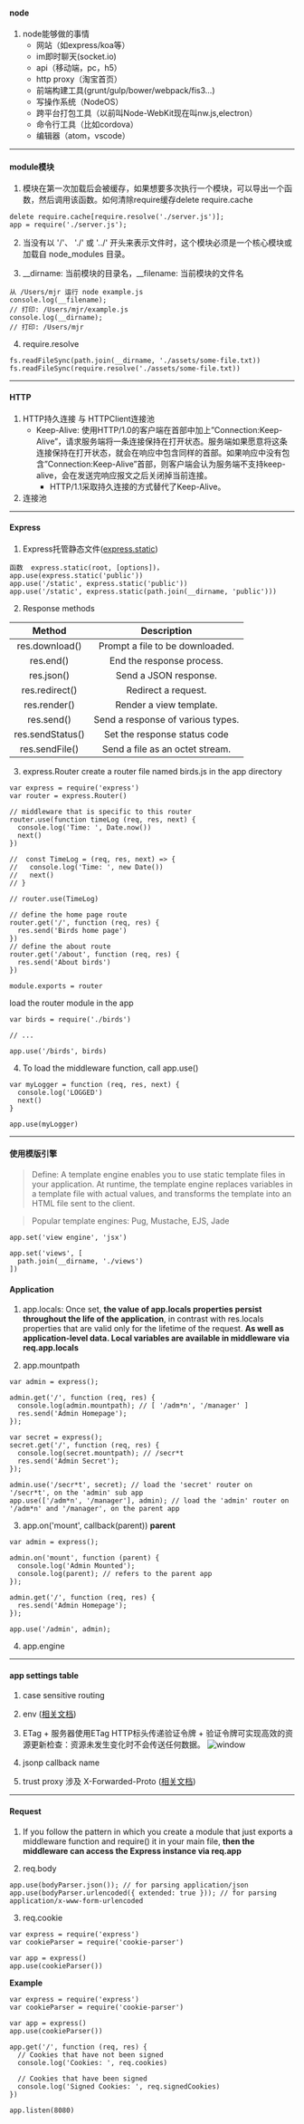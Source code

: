 #### node
1. node能够做的事情
    + 网站（如express/koa等）
    + im即时聊天(socket.io)
    + api（移动端，pc，h5）
    + http proxy（淘宝首页）
    + 前端构建工具(grunt/gulp/bower/webpack/fis3...)
    + 写操作系统（NodeOS）
    + 跨平台打包工具（以前叫Node-WebKit现在叫nw.js,electron）
    + 命令行工具（比如cordova）
    + 编辑器（atom，vscode）
***

#### module模块
1. 模块在第一次加载后会被缓存，如果想要多次执行一个模块，可以导出一个函数，然后调用该函数。如何清除require缓存delete require.cache
```
delete require.cache[require.resolve('./server.js')];
app = require('./server.js');
```

2. 当没有以 '/'、 './' 或 '../' 开头来表示文件时，这个模块必须是一个核心模块或加载自 node_modules 目录。

3. __dirname: 当前模块的目录名，__filename: 当前模块的文件名
```
从 /Users/mjr 运行 node example.js
console.log(__filename);
// 打印: /Users/mjr/example.js
console.log(__dirname);
// 打印: /Users/mjr
```

4. require.resolve
```
fs.readFileSync(path.join(__dirname, './assets/some-file.txt))
fs.readFileSync(require.resolve('./assets/some-file.txt))
```
***

#### HTTP
1. HTTP持久连接 与 HTTPClient连接池
    + Keep-Alive: 使用HTTP/1.0的客户端在首部中加上”Connection:Keep-Alive”，请求服务端将一条连接保持在打开状态。服务端如果愿意将这条连接保持在打开状态，就会在响应中包含同样的首部。如果响应中没有包含”Connection:Keep-Alive”首部，则客户端会认为服务端不支持keep-alive，会在发送完响应报文之后关闭掉当前连接。 
		+ HTTP/1.1采取持久连接的方式替代了Keep-Alive。
2. 连接池
***

#### Express
1. Express托管静态文件([express.static](http://www.expressjs.com.cn/4x/api.html))
```
函数	express.static(root, [options])，
app.use(express.static('public'))
app.use('/static', express.static('public'))
app.use('/static', express.static(path.join(__dirname, 'public')))
```
2. Response methods

| Method           | Description                        |  
| :--------------: | :--------------------------------: |
| res.download()   | Prompt a file to be downloaded.    |
| res.end()        | End the response process.          |
| res.json()       | Send a JSON response.              |
| res.redirect()   | Redirect a request.                |
| res.render()     | Render a view template.            |
| res.send()       | Send a response of various types.  | 
| res.sendStatus() | Set the response status code       |
| res.sendFile()   | 	Send a file as an octet stream.   |

3. express.Router
create a router file named birds.js in the app directory
```
var express = require('express')
var router = express.Router()

// middleware that is specific to this router
router.use(function timeLog (req, res, next) {
  console.log('Time: ', Date.now())
  next()
})

//  const TimeLog = (req, res, next) => {
//   console.log('Time: ', new Date())
//   next()
// }

// router.use(TimeLog)

// define the home page route
router.get('/', function (req, res) {
  res.send('Birds home page')
})
// define the about route
router.get('/about', function (req, res) {
  res.send('About birds')
})

module.exports = router
```
load the router module in the app
```
var birds = require('./birds')

// ...

app.use('/birds', birds)
```

4. To load the middleware function, call app.use()
```
var myLogger = function (req, res, next) {
  console.log('LOGGED')
  next()
}

app.use(myLogger)
```
***

#### 使用模版引擎
> Define: A template engine enables you to use static template files in your application. At runtime, the template engine replaces variables in a template file with actual values, and transforms the template into an HTML file sent to the client. 

> Popular template engines: Pug, Mustache, EJS, Jade
```
app.set('view engine', 'jsx')

app.set('views', [
  path.join(__dirname, './views')
])
```

#### Application
1. app.locals: Once set, **the value of app.locals properties persist throughout the life of the application**, in contrast with res.locals properties that are valid only for the lifetime of the request. **As well as application-level data. Local variables are available in middleware via req.app.locals**

2. app.mountpath
```
var admin = express();

admin.get('/', function (req, res) {
  console.log(admin.mountpath); // [ '/adm*n', '/manager' ]
  res.send('Admin Homepage');
});

var secret = express();
secret.get('/', function (req, res) {
  console.log(secret.mountpath); // /secr*t
  res.send('Admin Secret');
});

admin.use('/secr*t', secret); // load the 'secret' router on '/secr*t', on the 'admin' sub app
app.use(['/adm*n', '/manager'], admin); // load the 'admin' router on '/adm*n' and '/manager', on the parent app
```

3. app.on('mount', callback(parent))  **parent**
```
var admin = express();

admin.on('mount', function (parent) {
  console.log('Admin Mounted');
  console.log(parent); // refers to the parent app
});

admin.get('/', function (req, res) {
  res.send('Admin Homepage');
});

app.use('/admin', admin);
```

4. app.engine
***

#### app settings table

1. case sensitive routing

2. env ([相关文档](https://juejin.im/post/5a4ed5306fb9a01cbc6e2ee2))

3. ETag
		+ 服务器使用ETag HTTP标头传递验证令牌
		+ 验证令牌可实现高效的资源更新检查：资源未发生变化时不会传送任何数据。
![window](../../public/image/etag.jpg "etag流程图")

4. jsonp callback name

5. trust proxy 涉及 X-Forwarded-Proto ([相关文档](http://www.expressjs.com.cn/4x/api.html#app.settings.table))
***

#### Request
1. If you follow the pattern in which you create a module that just exports a middleware function and require() it in your main file, **then the middleware can access the Express instance via req.app**

2. req.body
```
app.use(bodyParser.json()); // for parsing application/json
app.use(bodyParser.urlencoded({ extended: true })); // for parsing application/x-www-form-urlencoded
```

3. req.cookie
```
var express = require('express')
var cookieParser = require('cookie-parser')

var app = express()
app.use(cookieParser())
```
**Example**
```
var express = require('express')
var cookieParser = require('cookie-parser')

var app = express()
app.use(cookieParser())

app.get('/', function (req, res) {
  // Cookies that have not been signed
  console.log('Cookies: ', req.cookies)

  // Cookies that have been signed
  console.log('Signed Cookies: ', req.signedCookies)
})

app.listen(8080)
```

